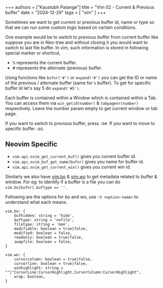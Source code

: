 +++
authors = ["Kaustubh Patange"]
title = "Vim 02 - Current & Previous buffer"
date = "2024-12-29"
tags = [ "vim" ]
+++

Sometimes we want to get current or previous buffer id, name or type so that we can run some custom logic based on certain conditions.

<!--more-->

One example would be to switch to previous buffer from current buffer like suppose you are in Neo-tree and without closing it you would want to switch to last file buffer. In vim, such information is stored in following special marker or shortcut,

- <kbd>%</kbd> represents the current buffer.
- <kbd>#</kbd> represents the alternate (previous) buffer.

Using functions like `bufnr('#')` or `expand('#')` you can get the ID or name of the previous / alternate buffer (same for `%` buffer). To get for specific buffer id let's say 5 do `expand('#5')`.

Each buffer is contained within a Window which is contained within a Tab. You can access them via `win_getid(number)` & `tabpagenr(number)` respectively. Leave the number param empty to get current window or tab page.

If you want to switch to previous buffer, press `:b#`. If you want to move to specific buffer `:b5`.

<div class="separator" />

## Neovim Specific

- `vim.api.nvim_get_current_buf()` gives you current buffer id.
- `vim.api.nvim_buf_get_name(bufnr)` gives you name for buffer id.
- `vim.api.nvim_get_current_win()` gives you current win id.

Similarly we also have [vim.bo](https://neovim.io/doc/user/lua.html#vim.bo) & [vim.wo](https://neovim.io/doc/user/lua.html#vim.wo) to get metadata related to buffer & window. For eg: to identify if a buffer is a file you can do `vim.bo[bufnr].buftype == ''`.

Following are the options for bo and wo, use `:h <option-name>` to understand what each means.
```
vim.bo: {
    bufhidden: string = 'hide',
    buftype: string = 'nofile',
    filetype: string = 'man',
    modifiable: boolean = true|false,
    modified: boolean = false,
    readonly: boolean = true|false,
    swapfile: boolean = false,
}
```

```
vim.wo: {
    cursorcolumn: boolean = true|false,
    cursorline: boolean = true|false,
    winhighlight: string = ""|"CursorLine:CursorHighlight,CursorColumn:CursorHighlight",
    wrap: boolean,
}
```
